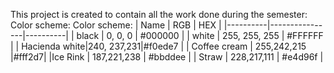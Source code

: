 This project is created to contain all the work done during the semester:
Color scheme:
Color scheme:
| Name     | RGB            | HEX      |
|----------|----------------|----------|
| black    | 0, 0, 0        | #000000 |
| white    | 255, 255, 255  | #FFFFFF |
| Hacienda white|240, 237,231|#f0ede7 |
| Coffee cream |  255,242,215 |#fff2d7|
|Ice Rink  | 187,221,238 | #bbddee |
| Straw  | 228,217,111 | #e4d96f |
